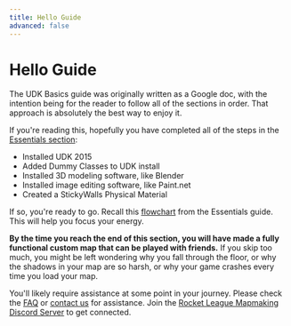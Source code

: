 ```yaml
---
title: Hello Guide
advanced: false
---
```


# Hello Guide

The UDK Basics guide was originally written as a Google doc, with the intention being for the reader to follow all of the sections in order. That approach is absolutely the best way to enjoy it.

If you're reading this, hopefully you have completed all of the steps in the [Essentials section](../../essential/):

* Installed UDK 2015
* Added Dummy Classes to UDK install
* Installed 3D modeling software, like Blender
* Installed image editing software, like Paint.net
* Created a StickyWalls Physical Material

If so, you're ready to go. Recall this [flowchart](../../essential/flowchart.md) from the Essentials guide. This will help you focus your energy.

**By the time you reach the end of this section, you will have made a fully functional custom map that can be played with friends.** If you skip too much, you might be left wondering why you fall through the floor, or why the shadows in your map are so harsh, or why your game crashes every time you load your map.

You'll likely require assistance at some point in your journey. Please check the [FAQ](../../faq/) or [contact us](../../more/contact) for assistance. Join the [Rocket League Mapmaking Discord Server](https://discord.gg/PWu3ZWa) to get connected.
